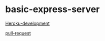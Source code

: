# basic-express-server

[Heroku-development](https://anwar-basic-express-server.herokuapp.com/)

[pull-request](https://github.com/anwarshraideh/basic-express-server/pull/1)

